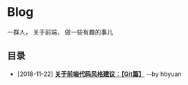 # Blog
一群人， 关于前端， 做一些有趣的事儿

     
           
## 目录

- [2018-11-22] [**关于前端代码风格建议：【Git篇】**](https://github.com/kd-cloud-web/Blog/issues/2)        --by hbyuan 
